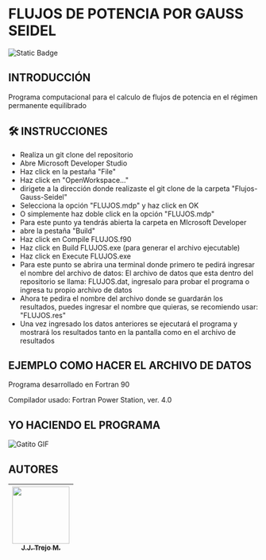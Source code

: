 <h1>FLUJOS DE POTENCIA POR GAUSS SEIDEL</h1>

![Static Badge](https://img.shields.io/badge/STATUS-EN%20PROCESO-blue)

## INTRODUCCIÓN
<p>Programa computacional para el calculo de flujos de potencia en el régimen permanente equilibrado</p>

## :hammer_and_wrench: INSTRUCCIONES
- Realiza un git clone del repositorio
- Abre Microsoft Developer Studio
- Haz click en la pestaña "File"
- Haz click en "OpenWorkspace..."
- dirigete a la dirección donde realizaste el git clone de la carpeta "Flujos-Gauss-Seidel"
- Selecciona la opción "FLUJOS.mdp" y haz click en OK
- O simplemente haz doble click en la opción "FLUJOS.mdp"
- Para este punto ya tendrás abierta la carpeta en MIcrosoft Developer
- abre la pestaña "Build"
- Haz click en Compile FLUJOS.f90
- Haz click en Build FLUJOS.exe (para generar el archivo ejecutable)
- Haz click en Execute FLUJOS.exe
- Para este punto se abrira una terminal donde primero te pedirá ingresar el nombre del archivo de datos: El archivo de datos que esta dentro del repositorio se llama: FLUJOS.dat, ingresalo para probar el programa o ingresa tu propio archivo de datos
- Ahora te pedira el nombre del archivo donde se guardarán los resultados, puedes ingresar el nombre que quieras, se recomiendo usar: "FLUJOS.res"
- Una vez ingresado los datos anteriores se ejecutará el programa y mostrará los resultados tanto en la pantalla como en el archivo de resultados

## EJEMPLO COMO HACER EL ARCHIVO DE DATOS
<p>Programa desarrollado en Fortran 90</p>
<p>Compilador usado: Fortran Power Station, ver. 4.0</p>

## YO HACIENDO EL PROGRAMA
![Gatito GIF](https://media.giphy.com/media/JIX9t2j0ZTN9S/giphy.gif)

## AUTORES
| [<img src="https://avatars.githubusercontent.com/u/134732505?v=4" width=115><br><sub> J.J. Trejo M. </sub>](https://github.com/Yisus-1) |
| :---: |
